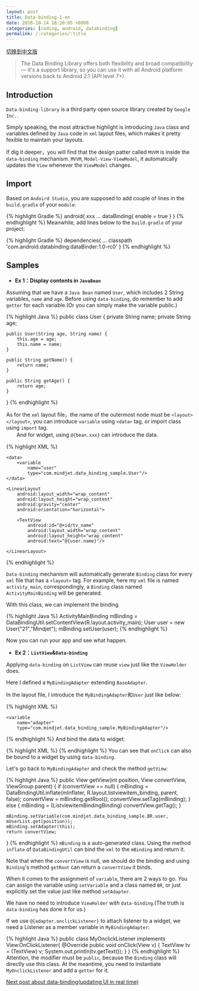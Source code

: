 ```yaml
---
layout: post
title: Data-binding-1-en
date: 2016-10-14 16:20:05 +0800
categories: [coding, android, databinding]
permalink: /:categories/:title
---
```


[切换到中文版](data-binding-1-cn.html)

>The Data Binding Library offers both flexibility and broad compatibility — it's a support library, so you can use it with all Android platform versions back to Android 2.1 (API level 7+). 

## Introduction  
  
`Data-binding-library` is a third party open source library created by `Google Inc.`.  
  
Simply speaking, the most attractive highlight is introducing `Java` class and variables defined by `Java` code in `xml` layout files, which makes it pretty fexible to maintain your layouts. 
  
If dig it deeper，you will find that the design patter called `MVVM` is inside the `data-binding` mechanism. `MVVM`, `Model-View-ViewModel`, it automatically updates the `View` whenever the `ViewModel` changes.


## Import
Based on `Andoird Studio`, you are supposed to add couple of lines in the `build.gradle` of your `module`:

{% highlight Gradle %}
android{
	xxx
	...
	dataBinding{
		enable = true
	}
}
{% endhighlight %}
Meanwhile, add lines below to the `build.gradle` of your project:

{% highlight Gradle %}
dependencies{
	...
	classpath 'com.android.databinding:dataBinder:1.0-rc0'
}
{% endhighlight %}

## Samples

 - **Ex 1：Display contents in `JavaBean`**

Assuming that we have a `Java Bean` named `User`, which includes 2 String variables, `name` and `age`. Before using `data-binding`, do remember to add `getter` for each variable.(Or you can simply make the variable public.)
  
{% highlight Java %}
public class User {
    private String name;
    private String age;

    public User(String age, String name) {
        this.age = age;
        this.name = name;
    }

    public String getName() {
        return name;
    }

    public String getAge() {
        return age;
    }
}
{% endhighlight %}

As for the `xml` layout file，the name of the outermost node must be `<layout></layout>`, you can introduce `variable` using `<data>` tag, or import class using `import` tag.  
　　And for widget, using `@{bean.xxx}` can introduce the data.
  
{% highlight XML %}
<?xml version="1.0" encoding="utf-8"?>
<layout xmlns:android="http://schemas.android.com/apk/res/android">

    <data>
        <variable
            name="user"
            type="com.mindjet.data_binding_sample.User"/>
    </data>

    <LinearLayout
        android:layout_width="wrap_content"
        android:layout_height="wrap_content"
        android:gravity="center"
        android:orientation="horizontal">

        <TextView
            android:id="@+id/tv_name"
            android:layout_width="wrap_content"
            android:layout_height="wrap_content"
            android:text="@{user.name}"/>

    </LinearLayout>
</layout>

{% endhighlight %}


`Data-binding` mechanism will automatically generate `Binding` class for every `xml` file that has a `<layout>` tag. For example, here my `xml` file is named `activity_main`,  correspondingly, a `Binding` class named `ActivityMainBinding` will be generated. 


With this class, we can implement the binding


{% highlight Java %}
ActivityMainBinding mBinding = DataBindingUtil.setContentView(R.layout.activity_main);
User user = new User("21","Mindjet");
mBinding.setUser(user);
{% endhighlight %}

Now you can run your app and see what happen.


 - **Ex 2：`ListView`&`Data-binding`**  
  
  
Applying `data-binding` on `ListView` can reuse `view` just like the `ViewHolder` does.
  
  
Here I defined a `MyBindingAdapter` extending `BaseAdapter`.  

In the layout file, I introduce the `MyBindingAdapter`和`User` just like below:

{% highlight XML %}
<data>
    <variable
        name="user"
        type="com.mindjet.data_binding_sample.User"/>

    <variable
        name="adapter"
        type="com.mindjet.data_binding_sample.MyBindingAdapter"/>
</data>
{% endhighlight %}
And bind the data to widget:

{% highlight XML %}
<TextView  
     android:id="@+id/tv_name"  
     android:layout_width="wrap_content"  
     android:layout_height="wrap_content"  
     android:onClick="@{adapter.onclickListener}" 
     android:text="@{user.name}"/>
{% endhighlight %}
You can see that `onClick` can also be bound to a widget by using `data-binding`.

Let's go back to `MyBindingAdapter` and check the method `getView`:

{% highlight Java %}
public View getView(int position, View convertView, ViewGroup parent) {
    if (convertView == null) {
        mBinding = DataBindingUtil.inflate(mInflater, R.layout.listviewitem_binding, parent, false);
        convertView = mBinding.getRoot();
        convertView.setTag(mBinding);
    } else {
        mBinding = (ListviewitemBindingBinding) convertView.getTag();
    }

    mBinding.setVariable(com.mindjet.data_binding_sample.BR.user, mUserList.get(position));
    mBinding.setAdapter(this);
    return convertView;
}
{% endhighlight %}
`mBinding` is a auto-generated class. Using the method `inflate` of `DataBindingUtil` can bind the `xml` to the `mBinding` and return it.

Note that when the `convertView` is null, we should do the binding and using `Binding`'s method `getRoot` can return a `convertView` it binds.

When it comes to the assignment of `variable`, there are 2 ways to go. You can assign the variable using `setVariable` and a class named `BR`, or just explicitly set the value just like method `setAdapter`.

We have no need to introduce `ViewHolder` with `data-binding`.(The truth is `data-binding` has done it for us.)

If we use `@{adapter.onclickListener}` to attach listener to a widget, we need a Listener as a member variable in `MyBindingAdapter`:

{% highlight Java %}
public class MyOnclickListener implements View.OnClickListener{
    @Override
    public void onClick(View v) {
        TextView tv = (TextView) v;
        System.out.println(tv.getText());
    }
}
{% endhighlight %}
Attention, the modifier must be `public`, because the `Binding` class will directly use this class. At the meantime, you need to instantiate `MyOnclickListener` and add a `getter` for it.


[Next post about data-binding(updating UI in real time)](data-binding-2.html)